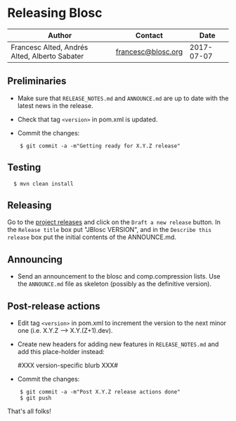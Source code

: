 # Releasing Blosc

| Author | Contact | Date |
|--------|---------|------|
| Francesc Alted, Andrés Alted, Alberto Sabater | francesc@blosc.org | 2017-07-07 |

## Preliminaries

* Make sure that `RELEASE_NOTES.md` and `ANNOUNCE.md` are up to date with the latest news in the release.

* Check that tag `<version>` in pom.xml is updated. 

* Commit the changes:

```console
    $ git commit -a -m"Getting ready for X.Y.Z release"
```

## Testing

```console
  $ mvn clean install
```

## Releasing

Go to the [project releases](https://github.com/Blosc/JBlosc/releases) and click on the `Draft a new release` button.  In the `Release title` box put "JBlosc VERSION", and in the `Describe this release` box put the initial contents of the ANNOUNCE.md.

## Announcing

* Send an announcement to the blosc and comp.compression lists.  Use the ``ANNOUNCE.md`` file as skeleton (possibly as the definitive version).

## Post-release actions

* Edit tag `<version>` in pom.xml to increment the version to the next minor one (i.e. X.Y.Z --> X.Y.(Z+1).dev).

* Create new headers for adding new features in ``RELEASE_NOTES.md`` and add this place-holder instead:

  #XXX version-specific blurb XXX#

* Commit the changes:

```console
    $ git commit -a -m"Post X.Y.Z release actions done"
    $ git push
```

That's all folks!
